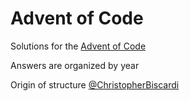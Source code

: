 # Advent of Code

Solutions for the [Advent of Code](http://adventofcode.com/)

Answers are organized by year

Origin of structure [@ChristopherBiscardi](https://github.com/ChristopherBiscardi/advent-of-code/)
